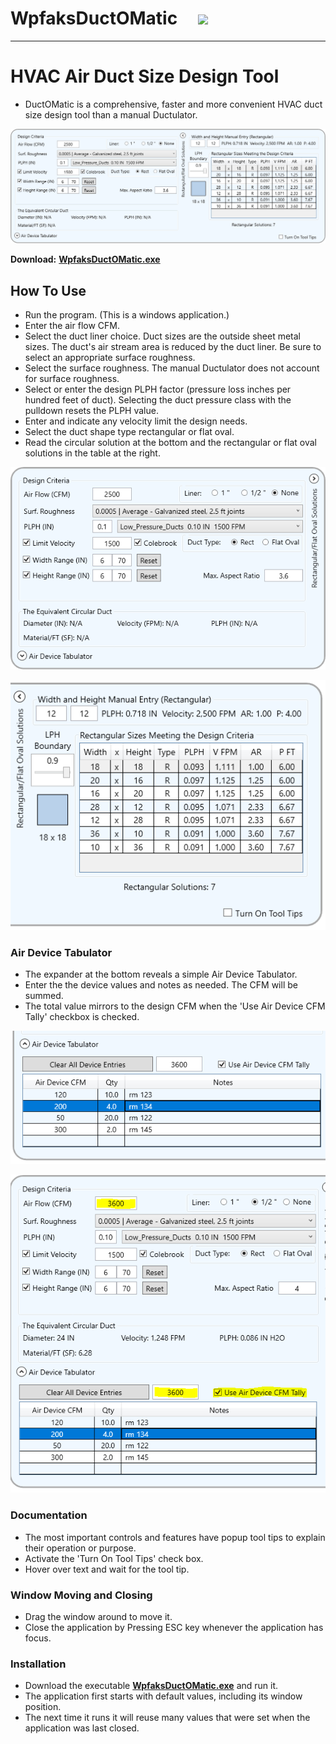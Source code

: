 #  WpfaksDuctOMatic&nbsp;&nbsp;&nbsp;&nbsp;&nbsp;![](WpfaksDuctOMatic/DuctoMaticIcon.ico)

-----
#  HVAC Air Duct Size Design Tool

-  DuctOMatic is a comprehensive, faster and more convenient HVAC duct size design tool than a manual Ductulator.

![Duct-O-Matic](Images/Duct0Matic-01.PNG)

**Download:** **[WpfaksDuctOMatic.exe](https://github.com/akseidel/WpfaksDuctOMatic/blob/master/BuiltAlready/WpfaksDuctOMatic.exe)**

##  How To Use

-  Run the program. (This is a windows application.)
-  Enter the air flow CFM.
-  Select the duct liner choice. Duct sizes are the outside sheet metal sizes. The duct's air stream area is reduced by the duct liner. Be sure to select an appropriate surface roughness.
-  Select the surface roughness. The manual Ductulator does not account for surface roughness.
-  Select or enter the design PLPH factor (pressure loss inches per hundred feet of duct). Selecting the duct pressure class with the pulldown resets the PLPH value.
-  Enter and indicate any velocity limit the design needs.
-  Select the duct shape type rectangular or flat oval.
-  Read the circular solution at the bottom and the rectangular or flat oval solutions in the table at the right.

![Duct-O-Matic](Images/Duct0Matic-03.PNG)

![Duct-O-Matic](Images/Duct0Matic-04.PNG)

###  Air Device Tabulator
-  The expander at the bottom reveals a simple Air Device Tabulator.
-  Enter the the device values and notes as needed. The CFM will be summed.
-  The total value mirrors to the design CFM when the 'Use Air Device CFM Tally' checkbox is checked.

![Duct-O-Matic](Images/Duct0Matic-05.PNG)

![Duct-O-Matic](Images/Duct0Matic-06.PNG)

###  Documentation
-  The most important controls and features have popup tool tips to explain their operation or purpose.
-  Activate the 'Turn On Tool Tips' check box.
-  Hover over text and wait for the tool tip.

### Window Moving and Closing
-  Drag the window around to move it.
-  Close the application by Pressing ESC key whenever the application has focus.

###  Installation
-  Download the executable **[WpfaksDuctOMatic.exe](https://github.com/akseidel/WpfaksDuctOMatic/blob/master/BuiltAlready/WpfaksDuctOMatic.exe)** and run it.
-  The application first starts with default values, including its window position.
-  The next time it runs it will reuse many values that were set when the application was last closed.
